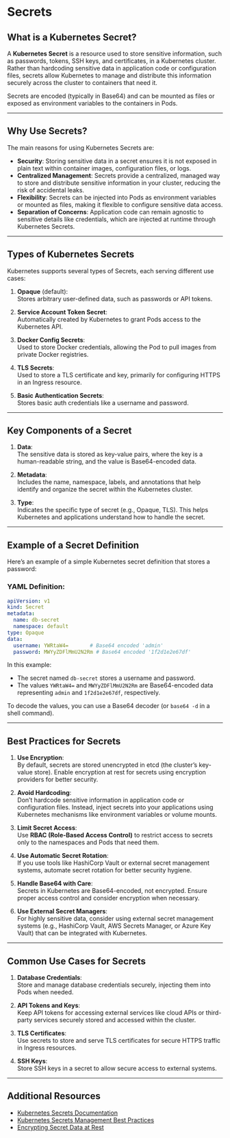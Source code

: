 # **Secrets**


## **What is a Kubernetes Secret?**

A **Kubernetes Secret** is a resource used to store sensitive information, such as passwords, tokens, SSH keys,
and certificates, in a Kubernetes cluster. Rather than hardcoding sensitive data in application code or configuration 
files, secrets allow Kubernetes to manage and distribute this information securely across the cluster to containers 
that need it.

Secrets are encoded (typically in Base64) and can be mounted as files or exposed as environment variables to the 
containers in Pods.

---

## **Why Use Secrets?**

The main reasons for using Kubernetes Secrets are:

- **Security**: Storing sensitive data in a secret ensures it is not exposed in plain text within container images, 
  configuration files, or logs.
- **Centralized Management**: Secrets provide a centralized, managed way to store and distribute sensitive information 
  in your cluster, reducing the risk of accidental leaks.
- **Flexibility**: Secrets can be injected into Pods as environment variables or mounted as files, making it flexible 
  to configure sensitive data access.
- **Separation of Concerns**: Application code can remain agnostic to sensitive details like credentials, which are 
  injected at runtime through Kubernetes Secrets.

---

## **Types of Kubernetes Secrets**

Kubernetes supports several types of Secrets, each serving different use cases:

1. **Opaque** (default):  
   Stores arbitrary user-defined data, such as passwords or API tokens.

2. **Service Account Token Secret**:  
   Automatically created by Kubernetes to grant Pods access to the Kubernetes API.

3. **Docker Config Secrets**:  
   Used to store Docker credentials, allowing the Pod to pull images from private Docker registries.

4. **TLS Secrets**:  
   Used to store a TLS certificate and key, primarily for configuring HTTPS in an Ingress resource.

5. **Basic Authentication Secrets**:  
   Stores basic auth credentials like a username and password.

---

## **Key Components of a Secret**

1. **Data**:  
   The sensitive data is stored as key-value pairs, where the key is a human-readable string, and the value is
   Base64-encoded data.

2. **Metadata**:  
   Includes the name, namespace, labels, and annotations that help identify and organize the secret within the 
   Kubernetes cluster.

3. **Type**:  
   Indicates the specific type of secret (e.g., Opaque, TLS). This helps Kubernetes and applications understand 
   how to handle the secret.

---

## **Example of a Secret Definition**

Here’s an example of a simple Kubernetes secret definition that stores a password:

### YAML Definition:
```yaml
apiVersion: v1
kind: Secret
metadata:
  name: db-secret
  namespace: default
type: Opaque
data:
  username: YWRtaW4=       # Base64 encoded 'admin'
  password: MWYyZDFlMmU2N2Rm # Base64 encoded '1f2d1e2e67df'
```

In this example:
- The secret named `db-secret` stores a username and password.
- The values `YWRtaW4=` and `MWYyZDFlMmU2N2Rm` are Base64-encoded data representing `admin` and `1f2d1e2e67df`, 
  respectively.

To decode the values, you can use a Base64 decoder (or `base64 -d` in a shell command).

---

## **Best Practices for Secrets**

1. **Use Encryption**:  
   By default, secrets are stored unencrypted in etcd (the cluster’s key-value store). Enable encryption at rest for 
   secrets using encryption providers for better security.

2. **Avoid Hardcoding**:  
   Don’t hardcode sensitive information in application code or configuration files. Instead, inject secrets into your 
   applications using Kubernetes mechanisms like environment variables or volume mounts.

3. **Limit Secret Access**:  
   Use **RBAC (Role-Based Access Control)** to restrict access to secrets only to the namespaces and Pods that need them.

4. **Use Automatic Secret Rotation**:  
   If you use tools like HashiCorp Vault or external secret management systems, automate secret rotation for better 
   security hygiene.

5. **Handle Base64 with Care**:  
   Secrets in Kubernetes are Base64-encoded, not encrypted. Ensure proper access control and consider encryption when 
   necessary.

6. **Use External Secret Managers**:  
   For highly sensitive data, consider using external secret management systems (e.g., HashiCorp Vault, AWS Secrets 
   Manager, or Azure Key Vault) that can be integrated with Kubernetes.

---

## **Common Use Cases for Secrets**

1. **Database Credentials**:  
   Store and manage database credentials securely, injecting them into Pods when needed.

2. **API Tokens and Keys**:  
   Keep API tokens for accessing external services like cloud APIs or third-party services securely stored and
   accessed within the cluster.

3. **TLS Certificates**:  
   Use secrets to store and serve TLS certificates for secure HTTPS traffic in Ingress resources.

4. **SSH Keys**:  
   Store SSH keys in a secret to allow secure access to external systems.

---

## **Additional Resources**

- [Kubernetes Secrets Documentation](https://kubernetes.io/docs/concepts/configuration/secret/)
- [Kubernetes Secrets Management Best Practices](https://kubernetes.io/docs/concepts/security/overview/#secrets)
- [Encrypting Secret Data at Rest](https://kubernetes.io/docs/tasks/administer-cluster/encrypt-data/)
